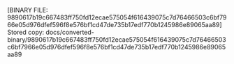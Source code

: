 [BINARY FILE: 9890617b19c667483ff750fd12ecae575054f616439075c7d76466503c6bf7966e05d976dfef596f8e576bf1cd47de735b17edf770b1245986e89065aa89]
Stored copy: docs/converted-binary/9890617b19c667483ff750fd12ecae575054f616439075c7d76466503c6bf7966e05d976dfef596f8e576bf1cd47de735b17edf770b1245986e89065aa89
